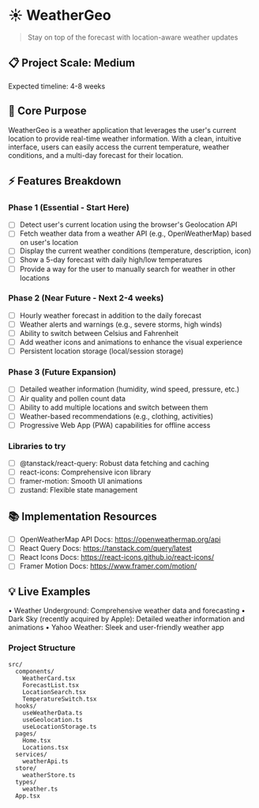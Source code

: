 # ☀️ WeatherGeo
> Stay on top of the forecast with location-aware weather updates

## 📋 Project Scale: Medium
Expected timeline: 4-8 weeks

## 🎯 Core Purpose
WeatherGeo is a weather application that leverages the user's current location to provide real-time weather information. With a clean, intuitive interface, users can easily access the current temperature, weather conditions, and a multi-day forecast for their location.

## ⚡ Features Breakdown

### Phase 1 (Essential - Start Here)
- [ ] Detect user's current location using the browser's Geolocation API
- [ ] Fetch weather data from a weather API (e.g., OpenWeatherMap) based on user's location
- [ ] Display the current weather conditions (temperature, description, icon)
- [ ] Show a 5-day forecast with daily high/low temperatures
- [ ] Provide a way for the user to manually search for weather in other locations

### Phase 2 (Near Future - Next 2-4 weeks)
- [ ] Hourly weather forecast in addition to the daily forecast
- [ ] Weather alerts and warnings (e.g., severe storms, high winds)
- [ ] Ability to switch between Celsius and Fahrenheit
- [ ] Add weather icons and animations to enhance the visual experience
- [ ] Persistent location storage (local/session storage)

### Phase 3 (Future Expansion)
- [ ] Detailed weather information (humidity, wind speed, pressure, etc.)
- [ ] Air quality and pollen count data
- [ ] Ability to add multiple locations and switch between them
- [ ] Weather-based recommendations (e.g., clothing, activities)
- [ ] Progressive Web App (PWA) capabilities for offline access

### Libraries to try
- [ ] @tanstack/react-query: Robust data fetching and caching
- [ ] react-icons: Comprehensive icon library
- [ ] framer-motion: Smooth UI animations
- [ ] zustand: Flexible state management

## 📚 Implementation Resources
- [ ] OpenWeatherMap API Docs: https://openweathermap.org/api
- [ ] React Query Docs: https://tanstack.com/query/latest
- [ ] React Icons Docs: https://react-icons.github.io/react-icons/
- [ ] Framer Motion Docs: https://www.framer.com/motion/

## 💡 Live Examples
• Weather Underground: Comprehensive weather data and forecasting
• Dark Sky (recently acquired by Apple): Detailed weather information and animations
• Yahoo Weather: Sleek and user-friendly weather app


### Project Structure
```
src/
  components/
    WeatherCard.tsx
    ForecastList.tsx
    LocationSearch.tsx
    TemperatureSwitch.tsx
  hooks/
    useWeatherData.ts
    useGeolocation.ts
    useLocationStorage.ts
  pages/
    Home.tsx
    Locations.tsx
  services/
    weatherApi.ts
  store/
    weatherStore.ts
  types/
    weather.ts
  App.tsx
```
